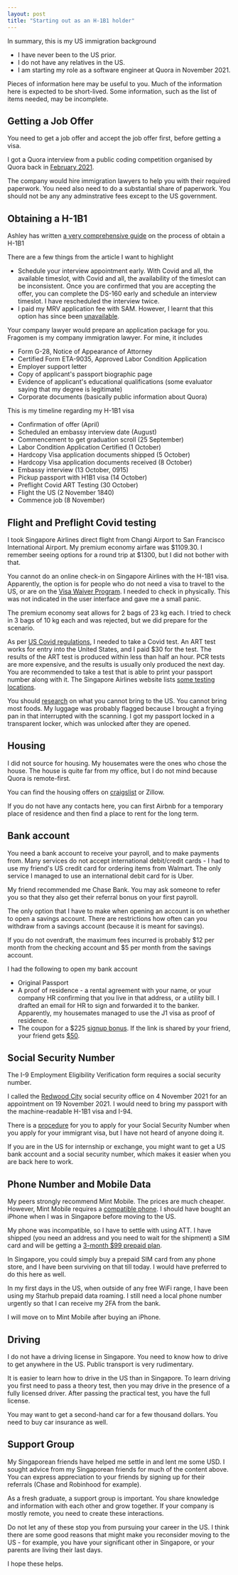 ```yaml
---
layout: post
title: "Starting out as an H-1B1 holder"
---
```


In summary, this is my US immigration background

- I have never been to the US prior.
- I do not have any relatives in the US.
- I am starting my role as a software engineer at Quora in November 2021.

Pieces of information here may be useful to you. Much of the information here is expected to be short-lived. Some information, such as the list of items needed, may be incomplete.



## Getting a Job Offer

You need to get a job offer and accept the job offer first, before getting a visa.

I got a Quora interview from a public coding competition organised by Quora back in [February 2021](https://challenge.quora.com/).

The company would hire immigration lawyers to help you with their required paperwork. You need also need to do a substantial share of paperwork. You should not be any any adminstrative fees except to the US government.



## Obtaining a H-1B1

Ashley has written [a very comprehensive guide](https://ashleylim.medium.com/navigating-the-h1b1-visa-process-4c8e459c4b96) on the process of obtain a H-1B1

There are a few things from the article I want to highlight
- Schedule your interview appointment early. With Covid and all, the available timeslot, with Covid and all, the availability of the timeslot can be inconsistent. Once you are confirmed that you are accepting the offer, you can complete the DS-160 early and schedule an interview timeslot. I have rescheduled the interview twice.
- I paid my MRV application fee with SAM. However, I learnt that this option has since been [unavailable](https://www.ustraveldocs.com/sg/sg-niv-paymentinfo.asp).



Your company lawyer would prepare an application package for you. Fragomen is my company immigration lawyer. For mine, it includes

- Form G-28, Notice of Appearance of Attorney
- Certified Form ETA-9035, Approved Labor Condition Application
- Employer support letter
- Copy of applicant's passport biographic page
- Evidence of applicant's educational qualifications (some evaluator saying that my degree is legitimate)
- Corporate documents (basically public information about Quora)



This is my timeline regarding my H-1B1 visa

- Confirmation of offer (April)
- Scheduled an embassy interview date (August)
- Commencement to get graduation scroll (25 September)
- Labor Condition Application Certified (1 October)
- Hardcopy Visa application documents shipped (5 October)
- Hardcopy Visa application documents received (8 October)
- Embassy interview (13 October, 0915)
- Pickup passport with H1B1 visa (14 October)
- Preflight Covid ART Testing (30 October)
- Flight the US (2 November 1840)
- Commence job (8 November)



## Flight and Preflight Covid testing

I took Singapore Airlines direct flight from Changi Airport to San Francisco International Airport. My premium economy airfare was \$1109.30. I remember seeing options for a round trip at \$1300, but I did not bother with that.

You cannot do an online check-in on Singapore Airlines with the H-1B1 visa. Apparently, the option is for people who do not need a visa to travel to the US, or are on the [Visa Waiver Program](https://travel.state.gov/content/travel/en/us-visas/tourism-visit/visa-waiver-program.html). I needed to check in physically. This was not indicated in the user interface and gave me a small panic.

The premium economy seat allows for 2 bags of 23 kg each. I tried to check in 3 bags of 10 kg each and was rejected, but we did prepare for the scenario. 

As per [US Covid regulations](https://www.cdc.gov/coronavirus/2019-ncov/travelers/testing-international-air-travelers.html), I needed to take a Covid test. An ART test works for entry into the United States, and I paid $30 for the test. The results of the ART test is produced within less than half an hour. PCR tests are more expensive, and the results is usually only produced the next day. You are recommended to take a test that is able to print your passport number along with it. The Singapore Airlines website lists [some testing locations](https://www.singaporeair.com/en_UK/sg/travel-info/pdt-pcr-locations/).

You should [research](https://www.cbp.gov/travel/us-citizens/know-before-you-go/prohibited-and-restricted-items) on what you cannot bring to the US. You cannot bring most foods. My luggage was probably flagged because I brought a frying pan in that interrupted with the scanning. I got my passport locked in a transparent locker, which was unlocked after they are opened. 



## Housing

I did not source for housing. My housemates were the ones who chose the house. The house is quite far from my office, but I do not mind because Quora is remote-first.

You can find the housing offers on [craigslist](https://sfbay.craigslist.org/) or Zillow.

If you do not have any contacts here, you can first Airbnb for a temporary place of residence and then find a place to rent for the long term.



## Bank account

You need a bank account to receive your payroll, and to make payments from. Many services do not accept international debit/credit cards - I had to use my friend's US credit card for ordering items from Walmart. The only service I managed to use an international debit card for is Uber.

My friend recommended me Chase Bank. You may ask someone to refer you so that they also get their referral bonus on your first payroll.

The only option that I have to make when opening an account is on whether to open a savings account. There are restrictions how often can you withdraw from a savings account (because it is meant for savings).

If you do not overdraft, the maximum fees incurred is probably \$12 per month from the checking account and \$5 per month from the savings account.

I had the following to open my bank account

- Original Passport
- A proof of residence - a rental agreement with your name, or your company HR confirming that you live in that address, or a utility bill. I drafted an email for HR to sign and forwarded it to the banker. Apparently, my housemates managed to use the J1 visa as proof of residence.
- The coupon for a \$225 [signup bonus](https://accounts.chase.com/raf/landing). If the link is shared by your friend, your friend gets [\$50](https://accounts.chase.com/raf/landing).



## Social Security Number

The I-9 Employment Eligibility Verification form requires a social security number.

I called the [Redwood City](https://ssofficelocation.com/offices/california/redwood-city/redwood-city-social-security-office-94063/) social security office on 4 November 2021 for an appointment on 19 November 2021. I would need to bring my passport with the machine-readable H-1B1 visa and I-94.

There is a [procedure](https://www.ssa.gov/ssnvisa/) for you to apply for your Social Security Number when you apply for your immigrant visa, but I have not heard of anyone doing it. 

If you are in the US for internship or exchange, you might want to get a US bank account and a social security number, which makes it easier when you are back here to work.



## Phone Number and Mobile Data

My peers strongly recommend Mint Mobile. The prices are much cheaper. However, Mint Mobile requires a [compatible phone](https://www.mintmobile.com/byop/). I should have bought an iPhone when I was in Singapore before moving to the US.

My phone was incompatible, so I have to settle with using ATT. I have shipped (you need an address and you need to wait for the shipment) a SIM card and will be getting a [3-month $99 prepaid plan](https://www.att.com/support/article/wireless/KM1391956/).

In Singapore, you could simply buy a prepaid SIM card from any phone store, and I have been surviving on that till today. I would have preferred to do this here as well.

In my first days in the US, when outside of any free WiFi range, I have been using my Starhub prepaid data roaming. I still need a local phone number urgently so that I can receive my 2FA from the bank.

I will move on to Mint Mobile after buying an iPhone.



## Driving

I do not have a driving license in Singapore. You need to know how to drive to get anywhere in the US. Public transport is very rudimentary.

It is easier to learn how to drive in the US than in Singapore. To learn driving you first need to pass a theory test, then you may drive in the presence of a fully licensed driver. After passing the practical test, you have the full license.

You may want to get a second-hand car for a few thousand dollars. You need to buy car insurance as well.



## Support Group

My Singaporean friends have helped me settle in and lent me some USD. I sought advice from my Singaporean friends for much of the content above. You can express appreciation to your friends by signing up for their referrals (Chase and Robinhood for example).

As a fresh graduate, a support group is important. You share knowledge and information with each other and grow together. If your company is mostly remote, you need to create these interactions.

Do not let any of these stop you from pursuing your career in the US. I think there are some good reasons that might make you reconsider moving to the US - for example, you have your significant other in Singapore, or your parents are living their last days.



I hope these helps.

